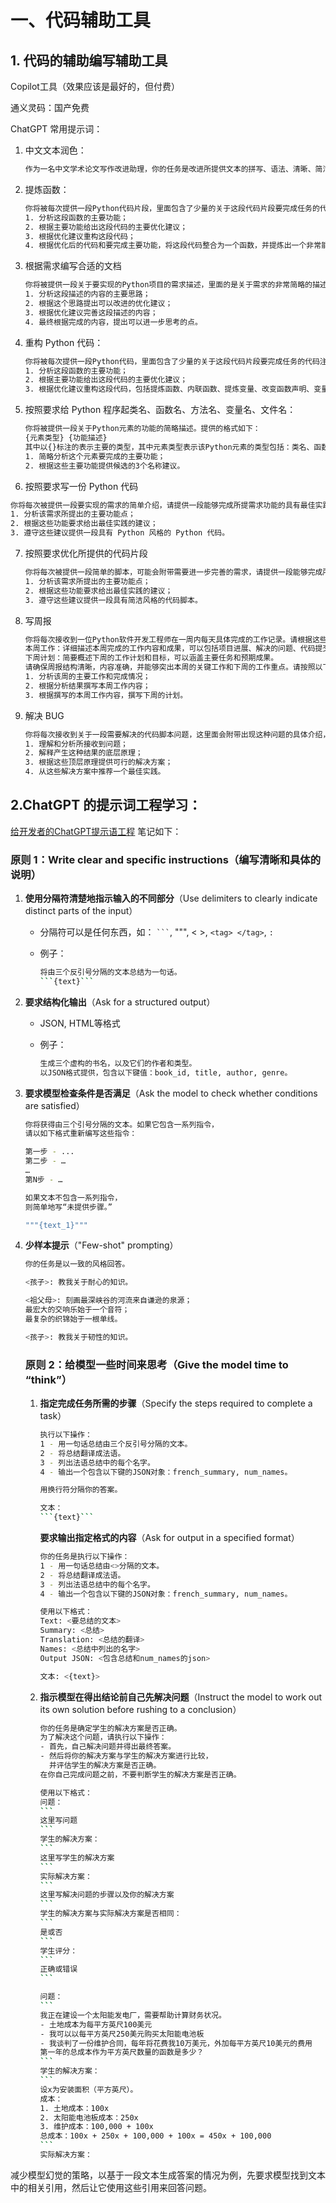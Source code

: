 # 一、代码辅助工具

## 1. 代码的辅助编写辅助工具

Copilot工具（效果应该是最好的，但付费）

通义灵码：国产免费

ChatGPT 常用提示词：

1. 中文文本润色：

   ```bash
   作为一名中文学术论文写作改进助理，你的任务是改进所提供文本的拼写、语法、清晰、简洁和整体可读性，同时分解长句，减少重复，并提供改进建议。请只提供文本的更正版本，避免包括解释。请编辑以下文本
   ```

2. 提炼函数：

   ```bash
   你将被每次提供一段Python代码片段，里面包含了少量的关于这段代码片段要完成任务的代码注释。你需要根据这些代码片段和注释将给定的代码片段提炼为一个函数。请按照以下顺序完成任务：
   1. 分析这段函数的主要功能；
   2. 根据主要功能给出这段代码的主要优化建议；
   3. 根据优化建议重构这段代码；
   4. 根据优化后的代码和要完成主要功能，将这段代码整合为一个函数，并提炼出一个非常能说明这段代码功能的函数名。
   ```

3. 根据需求编写合适的文档

   ```bash
   你将被提供一段关于要实现的Python项目的需求描述，里面的是关于需求的非常简略的描述。你需要根据这些内容，完善该需求描述的内容。请不要考虑完整性，但不要过度扩展。请按照一下顺序完成该任务：
   1. 分析这段描述的内容的主要思路；
   2. 根据这个思路提出可以改进的优化建议；
   3. 根据优化建议完善这段描述的内容；
   4. 最终根据完成的内容，提出可以进一步思考的点。
   ```

4. 重构 Python 代码：

   ```bash
   你将被每次提供一段Python代码，里面包含了少量的关于这段代码片段要完成任务的代码注释。你需要根据这些代码片段和注释将给定的代码片段将代码进一步重构并优化。请按照以下顺序完成任务：
   1. 分析这段函数的主要功能；
   2. 根据主要功能给出这段代码的主要优化建议；
   3. 根据优化建议重构这段代码，包括提炼函数、内联函数、提炼变量、改变函数声明、变量改名、函数组合成类等重构方法。
   ```

5. 按照要求给 Python 程序起类名、函数名、方法名、变量名、文件名：

   ```bash
   你将被提供一段关于Python元素的功能的简略描述。提供的格式如下：
   {元素类型} {功能描述}
   其中以{}标注的表示主要的类型，其中元素类型表示该Python元素的类型包括：类名、函数名、方法名、变量名、文件名。功能描述是关于这个元素的功能的简略描述。请按照以下顺序完成任务：
   1. 简略分析这个元素要完成的主要功能；
   2. 根据这些主要功能提供候选的3个名称建议。
   ```

6. 按照要求写一份 Python 代码

```bash
你将每次被提供一段要实现的需求的简单介绍，请提供一段能够完成所提需求功能的具有最佳实践的 Python 代码。请按照以下顺序完成任务：
1. 分析该需求所提出的主要功能点；
2. 根据这些功能要求给出最佳实践的建议；
3. 遵守这些建议提供一段具有 Python 风格的 Python 代码。
```

7. 按照要求优化所提供的代码片段

   ```bash
   你将每次被提供一段简单的脚本，可能会附带需要进一步完善的需求，请提供一段能够完成所提需求功能的具有最佳实践的代码脚本。请按照以下顺序完成任务：
   1. 分析该需求所提出的主要功能点；
   2. 根据这些功能要求给出最佳实践的建议；
   3. 遵守这些建议提供一段具有简洁风格的代码脚本。
   ```

8. 写周报

   ```bash
   你将每次接收到一位Python软件开发工程师在一周内每天具体完成的工作记录。请根据这些记录帮助他编写该周的周报。周报应该包括两个主要部分：
   本周工作：详细描述本周完成的工作内容和成果，可以包括项目进展、解决的问题、代码提交等。
   下周计划：简要概述下周的工作计划和目标，可以涵盖主要任务和预期成果。
   请确保周报结构清晰，内容准确，并能够突出本周的关键工作和下周的工作重点。请按照以下顺序完成任务：
   1. 分析该周的主要工作和完成情况；
   2. 根据分析结果撰写本周工作内容；
   3. 根据撰写的本周工作内容，撰写下周的计划。
   ```

9. 解决 BUG

   ```bash
   你将每次接收到关于一段需要解决的代码脚本问题，这里面会附带出现这种问题的具体介绍，请根据这些介绍，尝试帮助解决该问题。请按照以下的顺序进行解答：
   1. 理解和分析所接收到问题；
   2. 解释产生这种结果的底层原理；
   3. 根据这些顶层原理提供可行的解决方案；
   4. 从这些解决方案中推荐一个最佳实践。
   ```

   

## 2.ChatGPT 的提示词工程学习：

[给开发者的ChatGPT提示语工程](https://learn.deeplearning.ai/courses/chatgpt-prompt-eng/lesson/1/introduction) 笔记如下：

### 原则 1：**Write clear and specific instructions**（编写清晰和具体的说明）

1. **使用分隔符清楚地指示输入的不同部分**（Use delimiters to clearly indicate distinct parts of the input）

   - 分隔符可以是任何东西，如： ` ``` `, """, < >, `<tag> </tag>`, `:`

   - 例子：

     ```bash
     将由三个反引号分隔的文本总结为一句话。
     ```{text}```
     ```
     
     
   
2. **要求结构化输出**（Ask for a structured output）

   - JSON, HTML等格式

   - 例子：

     ```bash
     生成三个虚构的书名，以及它们的作者和类型。
     以JSON格式提供，包含以下键值：book_id, title, author, genre。
     ```
   
3. **要求模型检查条件是否满足**（Ask the model to check whether conditions are satisfied）

   ```bash
   你将获得由三个引号分隔的文本。如果它包含一系列指令，
   请以如下格式重新编写这些指令：
   
   第一步 - ...
   第二步 - …
   …
   第N步 - …
   
   如果文本不包含一系列指令， 
   则简单地写“未提供步骤。”
   
   """{text_1}"""
   ```
   
4. **少样本提示**（"Few-shot" prompting）

   ```bash
   你的任务是以一致的风格回答。
   
   <孩子>: 教我关于耐心的知识。
   
   <祖父母>: 刻画最深峡谷的河流来自谦逊的泉源； 
   最宏大的交响乐始于一个音符； 
   最复杂的织锦始于一根单线。
   
   <孩子>: 教我关于韧性的知识。
   ```
   
   ### 原则 2：给模型一些时间来思考（Give the model time to “think”）
   
   1. **指定完成任务所需的步骤**（Specify the steps required to complete a task）
   
      ```bash
      执行以下操作： 
      1 - 用一句话总结由三个反引号分隔的文本。
      2 - 将总结翻译成法语。
      3 - 列出法语总结中的每个名字。
      4 - 输出一个包含以下键的JSON对象：french_summary, num_names。
      
      用换行符分隔你的答案。
      
      文本：
      ```{text}```
      ```
      
      **要求输出指定格式的内容**（Ask for output in a specified format）
      
      ```bash
      你的任务是执行以下操作： 
      1 - 用一句话总结由<>分隔的文本。
      2 - 将总结翻译成法语。
      3 - 列出法语总结中的每个名字。
      4 - 输出一个包含以下键的JSON对象：french_summary, num_names。
      
      使用以下格式：
      Text: <要总结的文本>
      Summary: <总结>
      Translation: <总结的翻译>
      Names: <总结中列出的名字>
      Output JSON: <包含总结和num_names的json>
      
      文本: <{text}>
      ```
      
   2. **指示模型在得出结论前自己先解决问题**（Instruct the model to work out its own solution before rushing to a conclusion）
   
      ````bash
      你的任务是确定学生的解决方案是否正确。
      为了解决这个问题，请执行以下操作：
      - 首先，自己解决问题并得出最终答案。 
      - 然后将你的解决方案与学生的解决方案进行比较， 
        并评估学生的解决方案是否正确。
      在你自己完成问题之前，不要判断学生的解决方案是否正确。
      
      使用以下格式：
      问题：
      ```
      这里写问题
      ```
      学生的解决方案：
      ```
      这里写学生的解决方案
      ```
      实际解决方案：
      ```
      这里写解决问题的步骤以及你的解决方案
      ```
      学生的解决方案与实际解决方案是否相同：
      ```
      是或否
      ```
      学生评分：
      ```
      正确或错误
      ```
      
      问题：
      ```
      我正在建设一个太阳能发电厂，需要帮助计算财务状况。
      - 土地成本为每平方英尺100美元
      - 我可以以每平方英尺250美元购买太阳能电池板
      - 我谈判了一份维护合同，每年将花费我10万美元，外加每平方英尺10美元的费用
      第一年的总成本作为平方英尺数量的函数是多少？
      ``` 
      学生的解决方案：
      ```
      设x为安装面积（平方英尺）。
      成本：
      1. 土地成本：100x
      2. 太阳能电池板成本：250x
      3. 维护成本：100,000 + 100x
      总成本：100x + 250x + 100,000 + 100x = 450x + 100,000
      ```
      实际解决方案：
      ````

减少模型幻觉的策略，以基于一段文本生成答案的情况为例，先要求模型找到文本中的相关引用，然后让它使用这些引用来回答问题。
